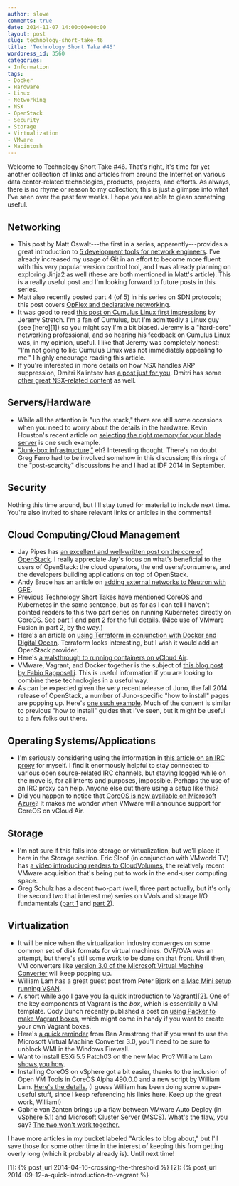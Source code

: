 ```yaml
---
author: slowe
comments: true
date: 2014-11-07 14:00:00+00:00
layout: post
slug: technology-short-take-46
title: 'Technology Short Take #46'
wordpress_id: 3560
categories:
- Information
tags:
- Docker
- Hardware
- Linux
- Networking
- NSX
- OpenStack
- Security
- Storage
- Virtualization
- VMware
- Macintosh
---
```


Welcome to Technology Short Take #46. That's right, it's time for yet another collection of links and articles from around the Internet on various data center-related technologies, products, projects, and efforts. As always, there is no rhyme or reason to my collection; this is just a glimpse into what I've seen over the past few weeks. I hope you are able to glean something useful.

## Networking

* This post by Matt Oswalt---the first in a series, apparently---provides a great introduction to [5 development tools for network engineers](http://keepingitclassless.net/2014/10/five-dev-tools-network-engineers/). I've already increased my usage of Git in an effort to become more fluent with this very popular version control tool, and I was already planning on exploring Jinja2 as well (these are both mentioned in Matt's article). This is a really useful post and I'm looking forward to future posts in this series.
* Matt also recently posted part 4 (of 5) in his series on SDN protocols; this post covers [OpFlex and declarative networking](http://keepingitclassless.net/2014/09/sdn-protocols-4-opflex-declarative-networking/).
* It was good to read [this post on Cumulus Linux first impressions](http://packetlife.net/blog/2014/oct/1/cumulus-linux-first-impressions/) by Jeremy Stretch. I'm a fan of Cumulus, but I'm admittedly a Linux guy (see [here][1]) so you might say I'm a bit biased. Jeremy is a "hard-core" networking professional, and so hearing his feedback on Cumulus Linux was, in my opinion, useful. I like that Jeremy was completely honest: "I'm not going to lie: Cumulus Linux was not immediately appealing to me." I highly encourage reading this article.
* If you're interested in more details on how NSX handles ARP suppression, Dmitri Kalintsev has [a post just for you](http://telecomoccasionally.wordpress.com/2014/10/27/nsx-v-under-the-hood-vxlan-arp-suppression/). Dmitri has some [other great NSX-related content](http://telecomoccasionally.wordpress.com/category/nsx/) as well.

## Servers/Hardware

* While all the attention is "up the stack," there are still some occasions when you need to worry about the details in the hardware. Kevin Houston's recent article on [selecting the right memory for your blade server](http://bladesmadesimple.com/2014/10/choosing-the-right-memory-for-your-blade-server/) is one such example.
* ["Junk-box infrastructure,"](http://www.storagebod.com/wordpress/?p=1675) eh? Interesting thought. There's no doubt Greg Ferro had to be involved somehow in this discussion; this rings of the "post-scarcity" discussions he and I had at IDF 2014 in September.

## Security

Nothing this time around, but I'll stay tuned for material to include next time. You're also invited to share relevant links or articles in the comments!

## Cloud Computing/Cloud Management

* Jay Pipes has [an excellent and well-written post on the core of OpenStack](http://www.joinfu.com/2014/09/so-what-is-the-core-of-openstack/). I really appreciate Jay's focus on what's beneficial to the users of OpenStack: the cloud operators, the end users/consumers, and the developers building applications on top of OpenStack.
* Andy Bruce has an article on [adding external networks to Neutron with GRE](https://www.softwareab.net/wordpress/openstack-adding-external-networks-neutron-gre/).
* Previous Technology Short Takes have mentioned CoreOS and Kubernetes in the same sentence, but as far as I can tell I haven't pointed readers to this two part series on running Kubernetes directly on CoreOS. See [part 1](https://coreos.com/blog/running-kubernetes-example-on-CoreOS-part-1/) and [part 2](https://coreos.com/blog/running-kubernetes-example-on-CoreOS-part-2/) for the full details. (Nice use of VMware Fusion in part 2, by the way.)
* Here's an article on [using Terraform in conjunction with Docker and Digital Ocean](https://blog.starkandwayne.com/2014/10/16/terraforming-workloads-with-docker-and-digital-ocean/). Terraform looks interesting, but I wish it would add an OpenStack provider.
* Here's [a walkthrough to running containers on vCloud Air](http://blog.pacogomez.com/running-containers-on-vcloud-air/).
* VMware, Vagrant, and Docker together is the subject of [this blog post by Fabio Rapposelli](http://gosddc.com/articles/dock-your-container-on-vmware-with-vagrant/). This is useful information if you are looking to combine these technologies in a useful way.
* As can be expected given the very recent release of Juno, the fall 2014 release of OpenStack, a number of Juno-specific "how to install" pages are popping up. Here's [one such example](http://intocloud.org/?p=281). Much of the content is similar to previous "how to install" guides that I've seen, but it might be useful to a few folks out there.

## Operating Systems/Applications

* I'm seriously considering using the information in [this article on an IRC proxy](https://dague.net/2014/09/13/my-irc-proxy-setup/) for myself. I find it enormously helpful to stay connected to various open source-related IRC channels, but staying logged while on the move is, for all intents and purposes, impossible. Perhaps the use of an IRC proxy can help. Anyone else out there using a setup like this?
* Did you happen to notice that [CoreOS is now available on Microsoft Azure](https://coreos.com/blog/coreos-available-on-azure/)? It makes me wonder when VMware will announce support for CoreOS on vCloud Air.

## Storage

* I'm not sure if this falls into storage or virtualization, but we'll place it here in the Storage section. Eric Sloof (in conjunction with VMworld TV) has [a video introducing readers to CloudVolumes](http://www.ntpro.nl/blog/archives/2764-What-are-CloudVolumes.html), the relatively recent VMware acquisition that's being put to work in the end-user computing space.
* Greg Schulz has a decent two-part (well, three part actually, but it's only the second two that interest me) series on VVols and storage I/O fundamentals ([part 1](http://storageioblog.com/vmware-vvols-and-storage-io-fundementals/) and [part 2](http://storageioblog.com/vmware-vvols-and-storage-io-fundementals-part-2/)).

## Virtualization

* It will be nice when the virtualization industry converges on some common set of disk formats for virtual machines. OVF/OVA was an attempt, but there's still some work to be done on that front. Until then, VM converters like [version 3.0 of the Microsoft Virtual Machine Converter](http://www.microsoft.com/en-us/download/details.aspx?id=42497) will keep popping up.
* William Lam has a great guest post from Peter Bjork on [a Mac Mini setup running VSAN](http://www.virtuallyghetto.com/2014/10/a-killer-custom-apple-mac-mini-setup-running-vsan.html).
* A short while ago I gave you [a quick introduction to Vagrant][2]. One of the key components of Vagrant is the _box_, which is essentially a VM template. Cody Bunch recently published a post on [using Packer to make Vagrant boxes](http://blog.codybunch.com/posts/2014-10-28-Using-Packer-to-Make-Vagrant-Boxes/), which might come in handy if you want to create your own Vagrant boxes.
* Here's [a quick reminder](http://blogs.msdn.com/b/virtual_pc_guy/archive/2014/10/16/the-rpc-server-is-unavailable-with-microsoft-virtual-machine-converter.aspx) from Ben Armstrong that if you want to use the Microsoft Virtual Machine Converter 3.0, you'll need to be sure to unblock WMI in the Windows Firewall.
* Want to install ESXi 5.5 Patch03 on the new Mac Pro? William Lam [shows you how](http://www.virtuallyghetto.com/2014/10/how-to-install-esxi-5-5-patch03-on-the-new-mac-pro-61.html).
* Installing CoreOS on vSphere got a bit easier, thanks to the inclusion of Open VM Tools in CoreOS Alpha 490.0.0 and a new script by William Lam. [Here's the details.](http://www.virtuallyghetto.com/2014/11/how-to-quickly-deploy-new-coreos-image-wvmware-tools-on-esxi.html) (I guess William has been doing some super-useful stuff, since I keep referencing his links here. Keep up the great work, William!)
* Gabrie van Zanten brings up a flaw between VMware Auto Deploy (in vSphere 5.1) and Microsoft Cluster Server (MSCS). What's the flaw, you say? [The two won't work together.](http://www.gabesvirtualworld.com/vmware-auto-deploy-mscs-wont-work/)

I have more articles in my bucket labeled "Articles to blog about," but I'll save those for some other time in the interest of keeping this from getting overly long (which it probably already is). Until next time!

[1]: {% post_url 2014-04-16-crossing-the-threshold %}
[2]: {% post_url 2014-09-12-a-quick-introduction-to-vagrant %}

